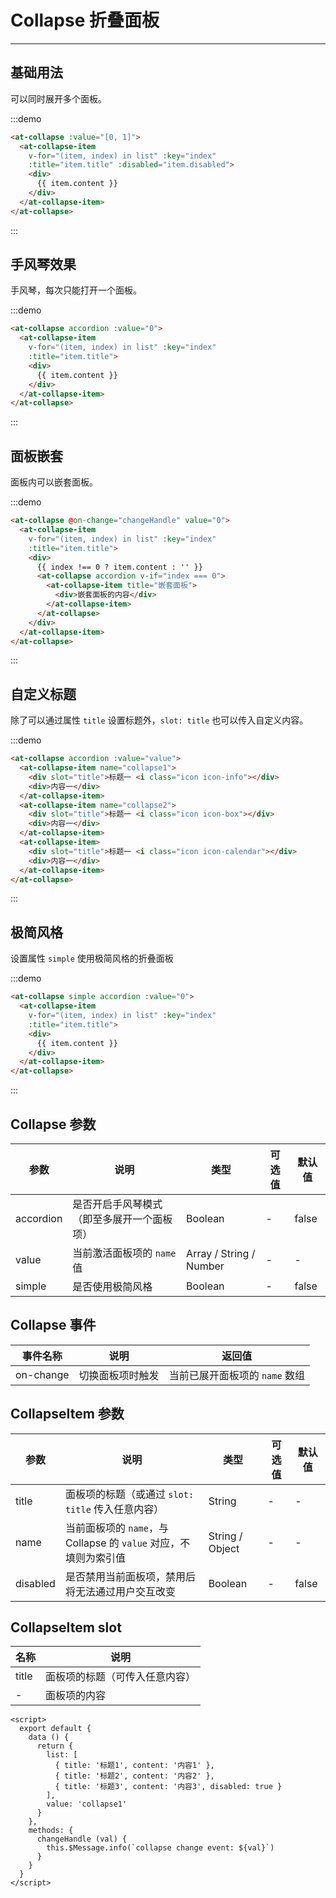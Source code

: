 
# Collapse 折叠面板

----

## 基础用法

可以同时展开多个面板。

:::demo
```html
<at-collapse :value="[0, 1]">
  <at-collapse-item
    v-for="(item, index) in list" :key="index"
    :title="item.title" :disabled="item.disabled">
    <div>
      {{ item.content }}
    </div>
  </at-collapse-item>
</at-collapse>
```
:::

## 手风琴效果

手风琴，每次只能打开一个面板。

:::demo
```html
<at-collapse accordion :value="0">
  <at-collapse-item
    v-for="(item, index) in list" :key="index"
    :title="item.title">
    <div>
      {{ item.content }}
    </div>
  </at-collapse-item>
</at-collapse>
```
:::

## 面板嵌套

面板内可以嵌套面板。

:::demo
```html
<at-collapse @on-change="changeHandle" value="0">
  <at-collapse-item
    v-for="(item, index) in list" :key="index"
    :title="item.title">
    <div>
      {{ index !== 0 ? item.content : '' }}
      <at-collapse accordion v-if="index === 0">
        <at-collapse-item title="嵌套面板">
          <div>嵌套面板的内容</div>
        </at-collapse-item>
      </at-collapse>
    </div>
  </at-collapse-item>
</at-collapse>
```
:::


## 自定义标题

除了可以通过属性 `title` 设置标题外，`slot: title` 也可以传入自定义内容。

:::demo
```html
<at-collapse accordion :value="value">
  <at-collapse-item name="collapse1">
    <div slot="title">标题一 <i class="icon icon-info"></div>
    <div>内容一</div>
  </at-collapse-item>
  <at-collapse-item name="collapse2">
    <div slot="title">标题一 <i class="icon icon-box"></div>
    <div>内容一</div>
  </at-collapse-item>
  <at-collapse-item>
    <div slot="title">标题一 <i class="icon icon-calendar"></div>
    <div>内容一</div>
  </at-collapse-item>
</at-collapse>
```
:::

## 极简风格

设置属性 `simple` 使用极简风格的折叠面板

:::demo
```html
<at-collapse simple accordion :value="0">
  <at-collapse-item
    v-for="(item, index) in list" :key="index"
    :title="item.title">
    <div>
      {{ item.content }}
    </div>
  </at-collapse-item>
</at-collapse>
```
:::

## Collapse 参数

| 参数      | 说明          | 类型      | 可选值                           | 默认值  |
|---------- |-------------- |---------- |--------------------------------  |-------- |
| accordion | 是否开启手风琴模式（即至多展开一个面板项） | Boolean | - | false |
| value | 当前激活面板项的 `name` 值 | Array / String / Number | - | - |
| simple | 是否使用极简风格 | Boolean | - | false |

## Collapse 事件

| 事件名称      | 说明          | 返回值  |
|---------- |-------------- |---------- |
| on-change | 切换面板项时触发 | 当前已展开面板项的 `name` 数组 |

## CollapseItem 参数

| 参数      | 说明          | 类型      | 可选值                           | 默认值  |
|---------- |-------------- |---------- |--------------------------------  |-------- |
| title | 面板项的标题（或通过 `slot: title` 传入任意内容） | String | - | - |
| name | 当前面板项的 `name`，与 Collapse 的 `value` 对应，不填则为索引值 | String / Object | - | - |
| disabled | 是否禁用当前面板项，禁用后将无法通过用户交互改变 | Boolean | - | false |

## CollapseItem slot

| 名称      | 说明 |
|----------|-------- |
| title | 面板项的标题（可传入任意内容） |
| - | 面板项的内容 |

```
<script>
  export default {
    data () {
      return {
        list: [
          { title: '标题1', content: '内容1' },
          { title: '标题2', content: '内容2' },
          { title: '标题3', content: '内容3', disabled: true }
        ],
        value: 'collapse1'
      }
    },
    methods: {
      changeHandle (val) {
        this.$Message.info(`collapse change event: ${val}`)
      }
    }
  }
</script>
```